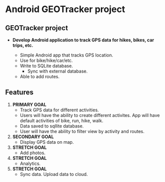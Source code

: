 # Android GEOTracker project

## GEOTracker project

- **Develop Android application to track GPS data for hikes, bikes, car trips, etc.**  <br />

	- Simple Android app that tracks GPS location.
	- Use for bike/hike/car/etc.
	- Write to SQLite database.
		- Sync with external database.
    - Able to add routes.

## Features
1. **PRIMARY GOAL**
    - Track GPS data for different activities.  
    - Users will have the ability to create different activites.  App will have default activities of bike, run, hike, walk.
    - Data saved to sqllite database.
    - User will have the ability to filter view by activity and routes.
2. **SECONDARY GOAL** 
    - Display GPS data on map.
3. **STRETCH GOAL** 
    - Add photos.   
4. **STRETCH GOAL** 
    - Analytics. 
5. **STRETCH GOAL** 
    - Sync data.  Upload data to cloud.

    
